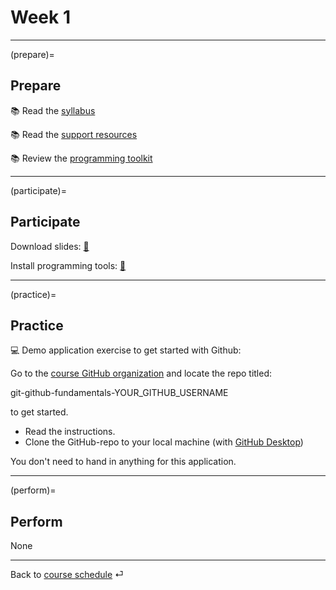 # Week 1

---

(prepare)=
## Prepare

📚 Read the [syllabus](../docs/course-syllabus.md)

📚 Read the [support resources](../docs/course-support.md)

📚 Review the [programming toolkit](../docs/programming-toolkit.md)

---

(participate)=
## Participate

Download slides: [📑](https://drive.google.com/file/d/1-MhFzAXL9l0z1381-DaqW63GFWsw_epQ/view?usp=sharing)


Install programming tools: [💾](../docs/programming-toolkit.md)

---

(practice)=
## Practice


💻 Demo application exercise to get started with Github: 

Go to the [course GitHub organization](https://github.com/orgs/ds-ws22/repositories) and locate the repo titled:


git-github-fundamentals-YOUR_GITHUB_USERNAME


to get started.

- Read the instructions.
- Clone the GitHub-repo to your local machine (with [GitHub Desktop](https://docs.github.com/en/repositories/creating-and-managing-repositories/cloning-a-repository))

You don't need to hand in anything for this application.


---

(perform)=
## Perform

None


---

Back to [course schedule](../docs/course-schedule.md) ⏎
